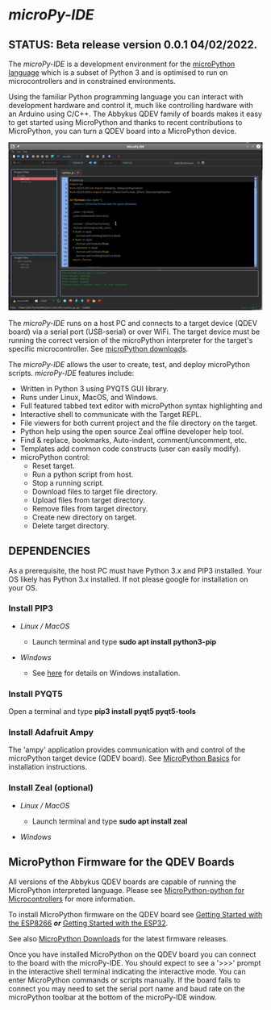 # ***microPy-IDE***

## STATUS: Beta release version 0.0.1 04/02/2022.

The *microPy-IDE* is a development environment for the [microPython language](https://micropython.org/) which is a subset of Python 3 and is optimised to run on microcontrollers and in constrained environments. 

Using the familiar Python programming language you can interact with development hardware and control it, much like controlling hardware with an Arduino using C/C++. The Abbykus QDEV family of boards makes it easy to get started using MicroPython and thanks to recent contributions to MicroPython, you can turn a QDEV board into a MicroPython device.


![](https://github.com/Abbykus/microPy-IDE/blob/3a2bbbc565d9bde55c800ac3cb0ba72c25d3f430/photos/microPy-IDE.png)

The *microPy-IDE* runs on a host PC and connects to a target device (QDEV board) via a serial port (USB-serial) or over WiFi. The target device must be running the correct version of the microPython interpreter for the target's specific microcontroller. See [microPython downloads](https://micropython.org/download/).

The *microPy-IDE* allows the user to create, test, and deploy microPython scripts. *microPy-IDE* features include:
- Written in Python 3 using PYQT5 GUI library.
- Runs under Linux, MacOS, and Windows.
- Full featured tabbed text editor with microPython syntax highlighting and 
- Interactive shell to communicate with the Target REPL.
- File viewers for both current project and the file directory on the target.
- Python help using the open source Zeal offline developer help tool.
- Find & replace, bookmarks, Auto-indent, comment/uncomment, etc.
- Templates add common code constructs (user can easily modify).
- microPython control:
  - Reset target.
  - Run a python script from host.
  - Stop a running script.
  - Download files to target file directory.
  - Upload files from target directory.
  - Remove files from target directory.
  - Create new directory on target.
  - Delete target directory.

## DEPENDENCIES
As a prerequisite, the host PC must have Python 3.x and PIP3 installed. 
Your OS likely has Python 3.x installed. If not please google for installation on your OS.

### Install PIP3

- *Linux / MacOS*
  - Launch terminal and type **sudo apt install python3-pip**

- *Windows*
  - See [here](https://stackoverflow.com/questions/70727436/how-to-install-pip3-on-windows-10) for details on Windows installation.

### Install PYQT5
Open a terminal and type **pip3 install pyqt5 pyqt5-tools**

### Install Adafruit Ampy
The 'ampy' application provides communication with and control of the microPython target device (QDEV board). See [MicroPython Basics](https://cdn-learn.adafruit.com/downloads/pdf/micropython-basics-load-files-and-run-code.pdf) for installation instructions.

### Install Zeal (optional)

- *Linux / MacOS*
  - Launch terminal and type **sudo apt install zeal**

- *Windows*

## MicroPython Firmware for the QDEV Boards
All versions of the Abbykus QDEV boards are capable of running the MicroPython interpreted language. 
Please see [MicroPython-python for Microcontrollers](https://micropython.org/) for more information.

To install MicroPython firmware on the QDEV board see [Getting Started with the ESP8266](https://docs.micropython.org/en/latest/esp8266/tutorial/intro.html#intro) ***or*** [Getting Started with the ESP32](https://docs.micropython.org/en/latest/esp32/tutorial/intro.html#esp32-intro).

See also [MicroPython Downloads](https://micropython.org/download/) for the latest firmware releases.

Once you have installed MicroPython on the QDEV board you can connect to the board with the microPy-IDE. You should expect to see a '>>>' prompt in the interactive shell terminal indicating the interactive mode. You can enter MicroPython commands or scripts manually.
If the board fails to connect you may need to set the serial port name and baud rate on the microPython toolbar at the bottom of the microPy-IDE window.






